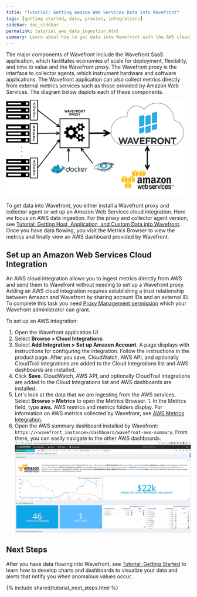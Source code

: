 ```yaml
---
title: "Tutorial: Getting Amazon Web Services Data into Wavefront"
tags: [getting started, data, proxies, integrations]
sidebar: doc_sidebar
permalink: tutorial_aws_data_ingestion.html
summary: Learn about how to get data into Wavefront with the AWS cloud integration.
---
```

The major components of Wavefront include the Wavefront SaaS application, which facilitates economies of scale for deployment, flexibility, and time to value and the Wavefront proxy. The Wavefront proxy is the interface to collector agents, which instrument hardware and software applications. The Wavefront application can also collect metrics directly from external metrics services such as those provided by Amazon Web Services. The diagram below depicts each of these components.

![Wavefront architecture](images/wavefront_architecture.png)

To get data into Wavefront, you either install a Wavefront proxy and collector agent or set up an Amazon Web Services cloud integration.  Here we focus on AWS data ingestion. For the proxy and collector agent version, see [Tutorial: Getting Host, Application, and Custom Data into Wavefront](tutorial_proxy_data_ingestion). Once you have data flowing, you visit the Metrics Browser to view the metrics and finally view an AWS dashboard provided by Wavefront.


## Set up an Amazon Web Services Cloud Integration
An AWS cloud integration allows you to ingest metrics directly from AWS and send them to Wavefront without needing to set up a Wavefront proxy.  Adding an AWS cloud integration requires establishing a trust relationship between Amazon and Wavefront by sharing account IDs and an external ID. To complete this task you need [Proxy Management permission](permissions_overview) which your Wavefront administrator can grant.


To set up an AWS integration:
 
 1. Open the Wavefront application UI.
 1. Select **Browse > Cloud Integrations**.
 1. Select **Add Integration > Set up Amazon Account**.  A page displays with instructions for configuring the integration. Follow the instructions in the product page. After you save, CloudWatch, AWS API, and optionally CloudTrail integrations are added to the Cloud Integrations list and AWS dashboards are installed.
  1. Click **Save**. CloudWatch, AWS API, and optionally CloudTrail integrations are added to the Cloud Integrations list and AWS dashboards are installed.
  1. Let's look at the data that we are ingesting from the AWS services. Select **Browse > Metrics** to open the Metrics Browser.
    1. In the Metrics field, type **aws.** AWS metrics and metrics folders display. For information on AWS metrics collected by Wavefront, see [AWS Metrics Integration](integrations_aws_metrics).
  1. Open the AWS summary dashboard installed by Wavefront: `https://<wavefront_instance>/dashboard/wavefront-aws-summary`. From there, you can easily navigate to the other AWS dashboards.
  ![db_aws_summary](images/db_aws_summary.png)

## Next Steps

  After you have data flowing into Wavefront, see [Tutorial: Getting Started](tutorial_getting_started) to learn how to
  develop charts and dashboards to visualize your data and alerts that notify you when anomalous values occur.

{% include shared/tutorial_next_steps.html %}

